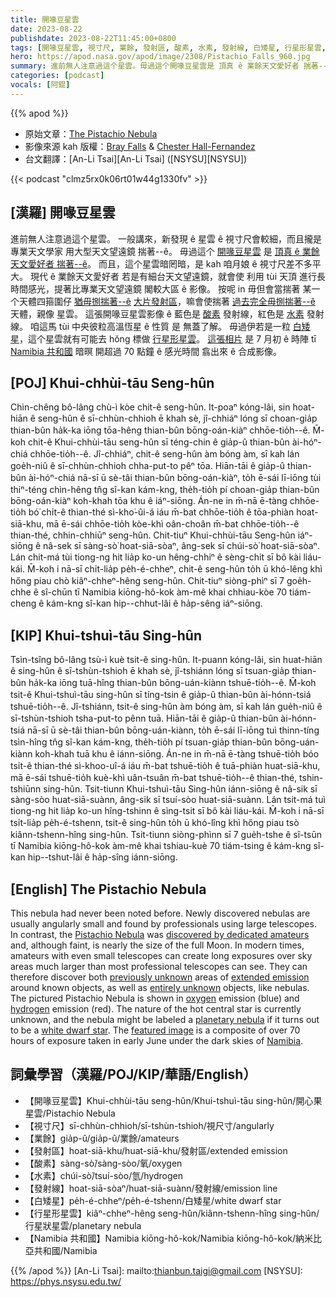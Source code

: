 ```yaml
---
title: 開喙豆星雲
date: 2023-08-22
publishdate: 2023-08-22T11:45:00+0800
tags: [開喙豆星雲, 視寸尺, 業餘, 發射區, 酸素, 水素, 發射線, 白矮星, 行星形星雲, 納米比亞共和國]
hero: https://apod.nasa.gov/apod/image/2308/Pistachio_Falls_960.jpg
summary: 進前無人注意過這个星雲。毋過這个開喙豆星雲是 頂真 ê 業餘天文愛好者 揣著--ê。
categories: [podcast]
vocals: [阿錕]
---
```


{{% apod %}}

- 原始文章：[The Pistachio Nebula](https://apod.nasa.gov/apod/ap230822.html)
- 影像來源 kah 版權：[Bray Falls](https://www.instagram.com/astrofalls/) & [Chester Hall-Fernandez](https://www.instagram.com/astro_che/)
- 台文翻譯：[An-Li Tsai][An-Li Tsai] ([NSYSU][NSYSU])

{{< podcast "clmz5rx0k06rt01w44g1330fv" >}}

## [漢羅] 開喙豆星雲
進前無人注意過這个星雲。
一般講來，新發現 ê 星雲 ê 視寸尺會較細，而且攏是 專業天文學家 用大型天文望遠鏡 揣著--ê。
毋過這个 [開喙豆星雲][Pistachio Nebula] 是 [頂真 ê 業餘天文愛好者 揣著--ê][discovered by dedicated amateurs]。
而且，這个星雲暗罔暗，是 kah 咱月娘 ê 視寸尺差不多平大。
現代 ê 業餘天文愛好者 若是有細台天文望遠鏡，就會使 利用 tùi 天頂 進行長時間感光，提著比專業天文望遠鏡 閣較大區 ê 影像。
按呢 in 毋但會當揣著 某一个天體四箍圍仔 [猶毋捌揣著--ê][previously unknown] [大片發射區][extended emission]，嘛會使揣著 [過去完全毋捌揣著--ê][entirely unknown] 天體，親像 星雲。
這張開喙豆星雲影像 ê 藍色是 [酸素][oxygen] 發射線，紅色是 [水素][hydrogen] 發射線。
咱這馬 tùi 中央彼粒高溫恆星 ê 性質 是 無蓋了解。
毋過伊若是一粒 [白矮星][white dwarf star]，這个星雲就有可能去 hŏng 標做 [行星形星雲][planetary nebula]。
[這張相片][featured image] 是 7 月初 ê 時陣 tī [Namibia 共和國][Namibia] 暗暝 開超過 70 點鐘 ê 感光時間 翕出來 ê 合成影像。

## [POJ] Khui-chhùi-tāu Seng-hûn
Chìn-chêng bô-lâng chù-ì kòe chit-ê seng-hûn.
It-poaⁿ kóng-lâi, sin hoat-hiān ê seng-hûn ê sī-chhùn-chhioh ē khah sè, jî-chhiáⁿ lóng sī choan-gia̍p thian-bûn ha̍k-ka iōng tōa-hêng thian-bûn bōng-oán-kiàⁿ chhōe-tio̍h--ê.
M̄-koh chit-ê Khui-chhùi-tāu seng-hûn sī téng-chin ê gia̍p-û thian-bûn ài-hóⁿ-chiá chhōe-tio̍h--ê.
Jî-chhiáⁿ, chit-ê seng-hûn àm bóng àm, sī kah lán goe̍h-niû ê sī-chhùn-chhioh chha-put-to pêⁿ tōa.
Hiān-tāi ê gia̍p-û thian-bûn ài-hóⁿ-chiá nā-sī ū sè-tâi thian-bûn bōng-oán-kiàⁿ, to̍h ē-sái lī-iōng tùi thiⁿ-téng chìn-hêng tn̂g sî-kan kám-kng, the̍h-tio̍h pí choan-gia̍p thian-bûn bōng-oán-kiàⁿ koh-khah tōa khu ê iáⁿ-siōng.
Án-ne in m̄-nā ē-tàng chhōe-tio̍h bó͘ chi̍t-ê thian-thé sì-kho͘-ûi-á iáu m̄-bat chhōe-tio̍h ê tōa-phiàn hoat-siā-khu, mā ē-sái chhōe-tio̍h kòe-khì oân-choân m̄-bat chhōe-tio̍h--ê thian-thé, chhin-chhiūⁿ seng-hûn.
Chit-tiuⁿ Khui-chhùi-tāu Seng-hûn iáⁿ-siōng ê nâ-sek sī sàng-sò͘ hoat-siā-sòaⁿ, âng-sek sī chúi-sò͘ hoat-siā-sòaⁿ.
Lán chit-má tùi tiong-ng hit lia̍p ko-un hêng-chhiⁿ ê sèng-chit sī bô kài liáu-kái.
M̄-koh i nā-sī chi̍t-lia̍p pe̍h-é-chheⁿ, chit-ê seng-hûn to̍h ū khó-lêng khì hőng piau chò kiâⁿ-chheⁿ-hêng seng-hûn.
Chit-tiuⁿ siòng-phìⁿ sī 7 goe̍h-chhe ê sî-chūn tī Namibia kiōng-hô-kok àm-mê khai chhiau-kòe 70 tiám-cheng ê kám-kng sî-kan hip--chhut-lâi ê ha̍p-sêng iáⁿ-siōng.

## [KIP] Khui-tshuì-tāu Sing-hûn
Tsìn-tsîng bô-lâng tsù-ì kuè tsit-ê sing-hûn.
It-puann kóng-lâi, sin huat-hiān ê sing-hûn ê sī-tshùn-tshioh ē khah sè, jî-tshiánn lóng sī tsuan-gia̍p thian-bûn ha̍k-ka iōng tuā-hîng thian-bûn bōng-uán-kiànn tshuē-tio̍h--ê.
M̄-koh tsit-ê Khui-tshuì-tāu sing-hûn sī tíng-tsin ê gia̍p-û thian-bûn ài-hónn-tsiá tshuē-tio̍h--ê.
Jî-tshiánn, tsit-ê sing-hûn àm bóng àm, sī kah lán gue̍h-niû ê sī-tshùn-tshioh tsha-put-to pênn tuā.
Hiān-tāi ê gia̍p-û thian-bûn ài-hónn-tsiá nā-sī ū sè-tâi thian-bûn bōng-uán-kiànn, to̍h ē-sái lī-iōng tuì thinn-tíng tsìn-hîng tn̂g sî-kan kám-kng, the̍h-tio̍h pí tsuan-gia̍p thian-bûn bōng-uán-kiànn koh-khah tuā khu ê iánn-siōng.
Án-ne in m̄-nā ē-tàng tshuē-tio̍h bóo tsi̍t-ê thian-thé sì-khoo-uî-á iáu m̄-bat tshuē-tio̍h ê tuā-phiàn huat-siā-khu, mā ē-sái tshuē-tio̍h kuè-khì uân-tsuân m̄-bat tshuē-tio̍h--ê thian-thé, tshin-tshiūnn sing-hûn.
Tsit-tiunn Khui-tshuì-tāu Sing-hûn iánn-siōng ê nâ-sik sī sàng-sòo huat-siā-suànn, âng-sik sī tsuí-sòo huat-siā-suànn.
Lán tsit-má tuì tiong-ng hit lia̍p ko-un hîng-tshinn ê sìng-tsit sī bô kài liáu-kái.
M̄-koh i nā-sī tsi̍t-lia̍p pe̍h-é-tshenn, tsit-ê sing-hûn to̍h ū khó-lîng khì hőng piau tsò kiânn-tshenn-hîng sing-hûn.
Tsit-tiunn siòng-phìnn sī 7 gue̍h-tshe ê sî-tsūn tī Namibia kiōng-hô-kok àm-mê khai tshiau-kuè 70 tiám-tsing ê kám-kng sî-kan hip--tshut-lâi ê ha̍p-sîng iánn-siōng.

## [English] The Pistachio Nebula
This nebula had never been noted before.
Newly discovered nebulas are usually angularly small and found by professionals using large telescopes.
In contrast, the [Pistachio Nebula][Pistachio Nebula] was [discovered by dedicated amateurs][discovered by dedicated amateurs] and, although faint, is nearly the size of the full Moon.
In modern times, amateurs with even small telescopes can create long exposures over sky areas much larger than most professional telescopes can see.
They can therefore discover both [previously unknown][previously unknown] areas of [extended emission][extended emission] around known objects, as well as [entirely unknown][entirely unknown] objects, like nebulas.
The pictured Pistachio Nebula is shown in [oxygen][oxygen] emission (blue) and [hydrogen][hydrogen] emission (red).
The nature of the hot central star is currently unknown, and the nebula might be labeled a [planetary nebula][planetary nebula] if it turns out to be a [white dwarf star][white dwarf star].
The [featured image][featured image] is a composite of over 70 hours of exposure taken in early June under the dark skies of [Namibia][Namibia].

## 詞彙學習（漢羅/POJ/KIP/華語/English）
- 【開喙豆星雲】Khui-chhùi-tāu seng-hûn/Khui-tshuì-tāu sing-hûn/開心果星雲/Pistachio Nebula
- 【視寸尺】sī-chhùn-chhioh/sī-tshùn-tshioh/視尺寸/angularly
- 【業餘】gia̍p-û/gia̍p-û/業餘/amateurs
- 【發射區】hoat-siā-khu/huat-siā-khu/發射區/extended emission
- 【酸素】sàng-sò͘/sàng-sòo/氧/oxygen
- 【水素】chúi-sò͘/tsuí-sòo/氫/hydrogen
- 【發射線】hoat-siā-sòaⁿ/huat-siā-suànn/發射線/emission line
- 【白矮星】pe̍h-é-chheⁿ/pe̍h-é-tshenn/白矮星/white dwarf star
- 【行星形星雲】kiâⁿ-chheⁿ-hêng seng-hûn/kiânn-tshenn-hîng sing-hûn/行星狀星雲/planetary nebula
- 【Namibia 共和國】Namibia kiōng-hô-kok/Namibia kiōng-hô-kok/納米比亞共和國/Namibia

{{% /apod %}}
[An-Li Tsai]: mailto:thianbun.taigi@gmail.com
[NSYSU]: https://phys.nsysu.edu.tw/

[copyright]: https://apod.nasa.gov/apod/fap/lib/about_apod.html#srapply
[License]: https://creativecommons.org/licenses/by/2.0/

[Pistachio Nebula]:https://www.astrobin.com/idmd45/B/
[discovered by dedicated amateurs]:https://youtu.be/qhH_jQciyhE
[previously unknown]:https://cdn.petcarerx.com/blog/wp-content-uploads-2015-07-surprise-dog.jpg
[extended emission]:https://apod.nasa.gov/apod/ap230117.html
[entirely unknown]:https://apod.nasa.gov/apod/ap160725.html
[oxygen]:https://climate.nasa.gov/news/2491/10-interesting-things-about-air/
[hydrogen]:https://periodic.lanl.gov/1.shtml
[planetary nebula]:https://en.wikipedia.org/wiki/Planetary_nebula
[white dwarf star]:https://www.nasa.gov/multimedia/imagegallery/image_feature_734.html
[featured image]:https://www.astrobin.com/idmd45/
[Namibia]:https://en.wikipedia.org/wiki/Namibia

